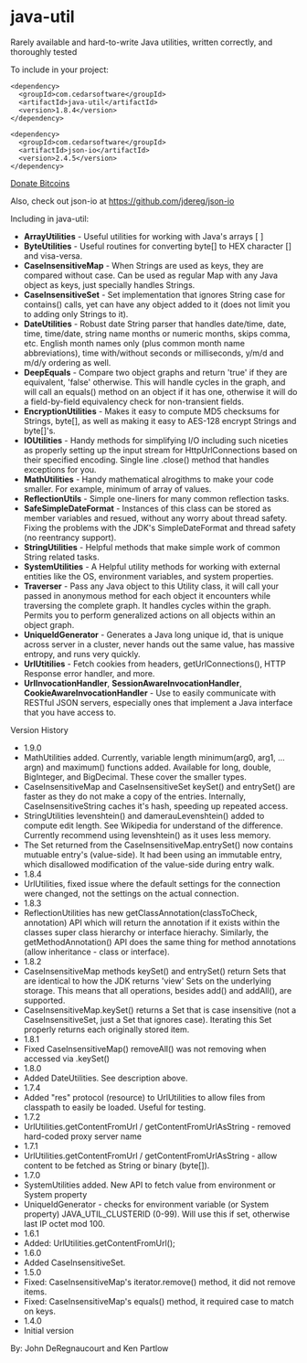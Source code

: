 java-util
=========
Rarely available and hard-to-write Java utilities, written correctly, and thoroughly tested

To include in your project:
```
<dependency>
  <groupId>com.cedarsoftware</groupId>
  <artifactId>java-util</artifactId>
  <version>1.8.4</version>
</dependency>

<dependency>
  <groupId>com.cedarsoftware</groupId>
  <artifactId>json-io</artifactId>
  <version>2.4.5</version>
</dependency>
```
<a class="coinbase-button" data-code="95fd9e409d5eb4160314a7c6030be682" data-button-style="custom_large" data-custom="java-util" href="https://coinbase.com/checkouts/95fd9e409d5eb4160314a7c6030be682">Donate Bitcoins</a><script src="https://coinbase.com/assets/button.js" type="text/javascript"></script>

Also, check out json-io at https://github.com/jdereg/json-io

Including in java-util:
* **ArrayUtilities** - Useful utilities for working with Java's arrays [ ]
* **ByteUtilities** - Useful routines for converting byte[] to HEX character [] and visa-versa.
* **CaseInsensitiveMap** - When Strings are used as keys, they are compared without case. Can be used as regular Map with any Java object as keys, just specially handles Strings.
* **CaseInsensitiveSet** - Set implementation that ignores String case for contains() calls, yet can have any object added to it (does not limit you to adding only Strings to it).
* **DateUtilities** - Robust date String parser that handles date/time, date, time, time/date, string name months or numeric months, skips comma, etc. English month names only (plus common month name abbreviations), time with/without seconds or milliseconds, y/m/d and m/d/y ordering as well.
* **DeepEquals** - Compare two object graphs and return 'true' if they are equivalent, 'false' otherwise.  This will handle cycles in the graph, and will call an equals() method on an object if it has one, otherwise it will do a field-by-field equivalency check for non-transient fields.
* **EncryptionUtilities** - Makes it easy to compute MD5 checksums for Strings, byte[], as well as making it easy to AES-128 encrypt Strings and byte[]'s.
* **IOUtilities** - Handy methods for simplifying I/O including such niceties as properly setting up the input stream for HttpUrlConnections based on their specified encoding.  Single line .close() method that handles exceptions for you.
* **MathUtilities** - Handy mathematical alrogithms to make your code smaller.  For example, minimum of array of values.
* **ReflectionUtils** - Simple one-liners for many common reflection tasks.
* **SafeSimpleDateFormat** - Instances of this class can be stored as member variables and resued, without any worry about thread safety.  Fixing the problems with the JDK's SimpleDateFormat and thread safety (no reentrancy support).
* **StringUtilities** - Helpful methods that make simple work of common String related tasks.
* **SystemUtilities** - A Helpful utility methods for working with external entities like the OS, environment variables, and system properties.
* **Traverser** - Pass any Java object to this Utility class, it will call your passed in anonymous method for each object it encounters while traversing the complete graph.  It handles cycles within the graph. Permits you to perform generalized actions on all objects within an object graph.
* **UniqueIdGenerator** - Generates a Java long unique id, that is unique across server in a cluster, never hands out the same value, has massive entropy, and runs very quickly.
* **UrlUtitilies** - Fetch cookies from headers, getUrlConnections(), HTTP Response error handler, and more.
* **UrlInvocationHandler**, **SessionAwareInvocationHandler**, **CookieAwareInvocationHandler** - Use to easily communicate with RESTful JSON servers, especially ones that implement a Java interface that you have access to.

Version History
* 1.9.0
 * MathUtilities added.  Currently, variable length minimum(arg0, arg1, ... argn) and maximum() functions added.  Available for long, double, BigInteger, and BigDecimal.   These cover the smaller types.
 * CaseInsensitiveMap and CaseInsensitiveSet keySet() and entrySet() are faster as they do not make a copy of the entries.  Internally, CaseInsensitiveString caches it's hash, speeding up repeated access.
 * StringUtilities levenshtein() and damerauLevenshtein() added to compute edit length.  See Wikipedia for understand of the difference.  Currently recommend using levenshtein() as it uses less memory.
 * The Set returned from the CaseInsensitiveMap.entrySet() now contains mutuable entry's (value-side). It had been using an immutable entry, which disallowed modification of the value-side during entry walk.
* 1.8.4
 * UrlUtilities, fixed issue where the default settings for the connection were changed, not the settings on the actual connection.
* 1.8.3
 * ReflectionUtilities has new getClassAnnotation(classToCheck, annotation) API which will return the annotation if it exists within the classes super class hierarchy or interface hierachy.  Similarly, the getMethodAnnotation() API does the same thing for method annotations (allow inheritance - class or interface).
* 1.8.2
 * CaseInsensitiveMap methods keySet() and entrySet() return Sets that are identical to how the JDK returns 'view' Sets on the underlying storage.  This means that all operations, besides add() and addAll(), are supported.
 * CaseInsensitiveMap.keySet() returns a Set that is case insensitive (not a CaseInsensitiveSet, just a Set that ignores case).  Iterating this Set properly returns each originally stored item.
* 1.8.1
 * Fixed CaseInsensitiveMap() removeAll() was not removing when accessed via .keySet()
* 1.8.0
 * Added DateUtilities.  See description above.
* 1.7.4
 * Added "res" protocol (resource) to UrlUtilities to allow files from classpath to easily be loaded.  Useful for testing.
* 1.7.2
 * UrlUtilities.getContentFromUrl / getContentFromUrlAsString - removed hard-coded proxy server name
* 1.7.1
 * UrlUtilities.getContentFromUrl / getContentFromUrlAsString - allow content to be fetched as String or binary (byte[]).
* 1.7.0
 * SystemUtilities added.  New API to fetch value from environment or System property
 * UniqueIdGenerator - checks for environment variable (or System property) JAVA_UTIL_CLUSTERID (0-99).  Will use this if set, otherwise last IP octet mod 100.
* 1.6.1
 * Added: UrlUtilities.getContentFromUrl();
* 1.6.0
 * Added CaseInsensitiveSet.
* 1.5.0
 * Fixed: CaseInsensitiveMap's iterator.remove() method, it did not remove items.  
 * Fixed: CaseInsensitiveMap's equals() method, it required case to match on keys.
* 1.4.0
 * Initial version

By: John DeRegnaucourt and Ken Partlow
